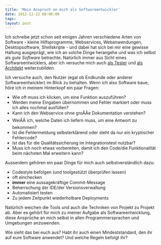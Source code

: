 ```yaml
---
title: 'Mein Anspruch an mich als Softwareentwickler'
date: 2012-12-22 00:00:00 
tags: 
layout: post
---
```

Ich schreibe jetzt schon seit einigen Jahren verschiedene Arten von Software - kleine Hilfsprogramme, 
Webservices, Webanwendungen, Desktopsoftware, Shellskripte - und dabei hat sich bei mir eine gewisse 
Haltung ausgeprägt, wie ich an solche Dinge herangehe und was ich selbst als *gute Software* betrachte.
Natürlich immer aus Sicht eines Softwareentwicklers, aber ich versuche mich auch [als Tester][0] und
[als Architekt][1] weiterzubilden.

Ich versuche auch, den Nutzer (egal ob Endkunde oder anderer Softwareentwickler) im Blick zu behalten.
Wenn ich also Software baue, höre ich in meinem Hinterkopf ein paar Fragen:

* Wie oft muss ich klicken, um eine Funktion auszuführen?
* Werden meine Eingaben übernommen und Fehler markiert oder muss ich alles nochmal ausfüllen?
* Kann ich den Webservice ohne groÃÂe Dokumentation verstehen?
* WeiÃÂ ich, welche Daten ich liefern muss, um eine Antwort zu bekommen?
* Ist die Fehlermeldung selbsterklärend oder steht da nur ein kryptischer Fehlercode?
* Ist das für die Qualitätssicherung im Integrationstest nutzbar?
* Muss ich noch etwas vorbereiten, damit ich den Code/die Funktionalität beim nächsten Mal erweitern kann?

Ausserdem gehören ein paar Dinge für mich auch selbstverständlich dazu:

* Codestyle befolgen (und toolgestützt überprüfen lassen)
* oft einchecken
* **immer** eine aussagekräftige Commit-Message
* Beherrschung der IDE/der Versionsverwaltung
* Automatisiert testen
* Zu jedem Zeitpunkt wiederholbare Deployments

Natürlich weichen die Tools und auch die Techniken von Projekt zu Projekt ab. Aber es gehört für mich zu 
meiner Aufgabe als Softwareentwicklung, diese Ansprüche an mich selbst in allen Programmiersprachen und 
Umgebungen anzuwenden.

Wie sieht das bei euch aus? Habt ihr auch einen Mindeststandard, den ihr auf eure Software anwendet?
Und welche Regeln befolgt ihr?

[0]: /2009/07/10/nennt-mich-istqb-certified-tester-foundation-level/
[1]: /2012/09/12/nennt-mich-isaqb/
